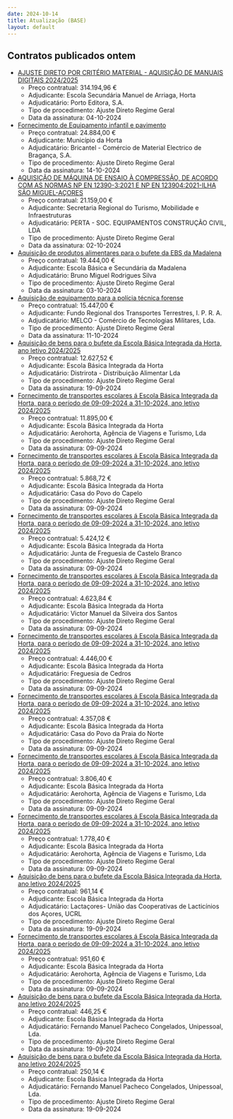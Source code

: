 ```yaml
---
date: 2024-10-14
title: Atualização (BASE)
layout: default
---
```

## Contratos publicados ontem

* [AJUSTE DIRETO POR CRITÉRIO MATERIAL - AQUISIÇÃO DE MANUAIS DIGITAIS 2024/2025](https://www.base.gov.pt/Base4/pt/detalhe/?type=contratos&id=10968779)
  * Preço contratual: 314.194,96 €
  * Adjudicante: Escola Secundária Manuel de Arriaga, Horta
  * Adjudicatário: Porto Editora, S.A.
  * Tipo de procedimento: Ajuste Direto Regime Geral
  * Data da assinatura: 04-10-2024
* [Fornecimento de Equipamento infantil e pavimento](https://www.base.gov.pt/Base4/pt/detalhe/?type=contratos&id=10968229)
  * Preço contratual: 24.884,00 €
  * Adjudicante: Município da Horta
  * Adjudicatário: Bricantel - Comércio de Material Electrico de Bragança, S.A.
  * Tipo de procedimento: Ajuste Direto Regime Geral
  * Data da assinatura: 14-10-2024
* [AQUISIÇÃO DE MÁQUINA DE ENSAIO À COMPRESSÃO, DE ACORDO COM AS NORMAS NP EN 12390-3:2021 E NP EN 123904:2021-ILHA SÃO MIGUEL-AÇORES](https://www.base.gov.pt/Base4/pt/detalhe/?type=contratos&id=10968790)
  * Preço contratual: 21.159,00 €
  * Adjudicante: Secretaria Regional do Turismo, Mobilidade e Infraestruturas
  * Adjudicatário: PERTA - SOC. EQUIPAMENTOS CONSTRUÇÃO CIVIL, LDA
  * Tipo de procedimento: Ajuste Direto Regime Geral
  * Data da assinatura: 02-10-2024
* [Aquisição de produtos alimentares para o bufete da EBS da Madalena](https://www.base.gov.pt/Base4/pt/detalhe/?type=contratos&id=10969283)
  * Preço contratual: 19.444,00 €
  * Adjudicante: Escola Básica e Secundária da Madalena
  * Adjudicatário: Bruno Miguel Rodrigues Silva
  * Tipo de procedimento: Ajuste Direto Regime Geral
  * Data da assinatura: 03-10-2024
* [Aquisição de equipamento para a polícia técnica forense](https://www.base.gov.pt/Base4/pt/detalhe/?type=contratos&id=10967632)
  * Preço contratual: 15.447,00 €
  * Adjudicante: Fundo Regional dos Transportes Terrestres, I. P. R. A.
  * Adjudicatário: MELCO - Comércio de Tecnologias Militares, Lda.
  * Tipo de procedimento: Ajuste Direto Regime Geral
  * Data da assinatura: 11-10-2024
* [Aquisição de bens para o bufete da Escola Básica Integrada da Horta, ano letivo 2024/2025](https://www.base.gov.pt/Base4/pt/detalhe/?type=contratos&id=10969148)
  * Preço contratual: 12.627,52 €
  * Adjudicante: Escola Básica Integrada da Horta
  * Adjudicatário: Distrirota - Distribuição Alimentar Lda
  * Tipo de procedimento: Ajuste Direto Regime Geral
  * Data da assinatura: 19-09-2024
* [Fornecimento de transportes escolares á Escola Básica Integrada da Horta, para o período de 09-09-2024 a 31-10-2024, ano letivo 2024/2025](https://www.base.gov.pt/Base4/pt/detalhe/?type=contratos&id=10969278)
  * Preço contratual: 11.895,00 €
  * Adjudicante: Escola Básica Integrada da Horta
  * Adjudicatário: Aerohorta, Agência de Viagens e Turismo, Lda
  * Tipo de procedimento: Ajuste Direto Regime Geral
  * Data da assinatura: 09-09-2024
* [Fornecimento de transportes escolares á Escola Básica Integrada da Horta, para o período de 09-09-2024 a 31-10-2024, ano letivo 2024/2025](https://www.base.gov.pt/Base4/pt/detalhe/?type=contratos&id=10969259)
  * Preço contratual: 5.868,72 €
  * Adjudicante: Escola Básica Integrada da Horta
  * Adjudicatário: Casa do Povo do Capelo
  * Tipo de procedimento: Ajuste Direto Regime Geral
  * Data da assinatura: 09-09-2024
* [Fornecimento de transportes escolares á Escola Básica Integrada da Horta, para o período de 09-09-2024 a 31-10-2024, ano letivo 2024/2025](https://www.base.gov.pt/Base4/pt/detalhe/?type=contratos&id=10969239)
  * Preço contratual: 5.424,12 €
  * Adjudicante: Escola Básica Integrada da Horta
  * Adjudicatário: Junta de Freguesia de Castelo Branco
  * Tipo de procedimento: Ajuste Direto Regime Geral
  * Data da assinatura: 09-09-2024
* [Fornecimento de transportes escolares á Escola Básica Integrada da Horta, para o período de 09-09-2024 a 31-10-2024, ano letivo 2024/2025](https://www.base.gov.pt/Base4/pt/detalhe/?type=contratos&id=10969264)
  * Preço contratual: 4.623,84 €
  * Adjudicante: Escola Básica Integrada da Horta
  * Adjudicatário: Victor Manuel da Silveira dos Santos
  * Tipo de procedimento: Ajuste Direto Regime Geral
  * Data da assinatura: 09-09-2024
* [Fornecimento de transportes escolares á Escola Básica Integrada da Horta, para o período de 09-09-2024 a 31-10-2024, ano letivo 2024/2025](https://www.base.gov.pt/Base4/pt/detalhe/?type=contratos&id=10969228)
  * Preço contratual: 4.446,00 €
  * Adjudicante: Escola Básica Integrada da Horta
  * Adjudicatário: Freguesia de Cedros
  * Tipo de procedimento: Ajuste Direto Regime Geral
  * Data da assinatura: 09-09-2024
* [Fornecimento de transportes escolares á Escola Básica Integrada da Horta, para o período de 09-09-2024 a 31-10-2024, ano letivo 2024/2025](https://www.base.gov.pt/Base4/pt/detalhe/?type=contratos&id=10969255)
  * Preço contratual: 4.357,08 €
  * Adjudicante: Escola Básica Integrada da Horta
  * Adjudicatário: Casa do Povo da Praia do Norte
  * Tipo de procedimento: Ajuste Direto Regime Geral
  * Data da assinatura: 09-09-2024
* [Fornecimento de transportes escolares á Escola Básica Integrada da Horta, para o período de 09-09-2024 a 31-10-2024, ano letivo 2024/2025](https://www.base.gov.pt/Base4/pt/detalhe/?type=contratos&id=10969266)
  * Preço contratual: 3.806,40 €
  * Adjudicante: Escola Básica Integrada da Horta
  * Adjudicatário: Aerohorta, Agência de Viagens e Turismo, Lda
  * Tipo de procedimento: Ajuste Direto Regime Geral
  * Data da assinatura: 09-09-2024
* [Fornecimento de transportes escolares á Escola Básica Integrada da Horta, para o período de 09-09-2024 a 31-10-2024, ano letivo 2024/2025](https://www.base.gov.pt/Base4/pt/detalhe/?type=contratos&id=10969286)
  * Preço contratual: 1.778,40 €
  * Adjudicante: Escola Básica Integrada da Horta
  * Adjudicatário: Aerohorta, Agência de Viagens e Turismo, Lda
  * Tipo de procedimento: Ajuste Direto Regime Geral
  * Data da assinatura: 09-09-2024
* [Aquisição de bens para o bufete da Escola Básica Integrada da Horta, ano letivo 2024/2025](https://www.base.gov.pt/Base4/pt/detalhe/?type=contratos&id=10969089)
  * Preço contratual: 961,14 €
  * Adjudicante: Escola Básica Integrada da Horta
  * Adjudicatário: Lactaçores- União das Cooperativas de Lacticínios dos Açores, UCRL  
  * Tipo de procedimento: Ajuste Direto Regime Geral
  * Data da assinatura: 19-09-2024
* [Fornecimento de transportes escolares á Escola Básica Integrada da Horta, para o período de 09-09-2024 a 31-10-2024, ano letivo 2024/2025](https://www.base.gov.pt/Base4/pt/detalhe/?type=contratos&id=10969267)
  * Preço contratual: 951,60 €
  * Adjudicante: Escola Básica Integrada da Horta
  * Adjudicatário: Aerohorta, Agência de Viagens e Turismo, Lda
  * Tipo de procedimento: Ajuste Direto Regime Geral
  * Data da assinatura: 09-09-2024
* [Aquisição de bens para o bufete da Escola Básica Integrada da Horta, ano letivo 2024/2025](https://www.base.gov.pt/Base4/pt/detalhe/?type=contratos&id=10969130)
  * Preço contratual: 446,25 €
  * Adjudicante: Escola Básica Integrada da Horta
  * Adjudicatário: Fernando Manuel Pacheco Congelados, Unipessoal, Lda.
  * Tipo de procedimento: Ajuste Direto Regime Geral
  * Data da assinatura: 19-09-2024
* [Aquisição de bens para o bufete da Escola Básica Integrada da Horta, ano letivo 2024/2025](https://www.base.gov.pt/Base4/pt/detalhe/?type=contratos&id=10969112)
  * Preço contratual: 250,14 €
  * Adjudicante: Escola Básica Integrada da Horta
  * Adjudicatário: Fernando Manuel Pacheco Congelados, Unipessoal, Lda.
  * Tipo de procedimento: Ajuste Direto Regime Geral
  * Data da assinatura: 19-09-2024
